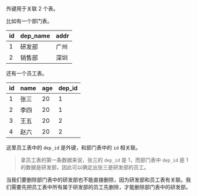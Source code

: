 外键用于关联 2 个表。

比如有一个部门表。

| id | dep\_name | addr |
| :--- | :--- | :--- |
| 1 | 研发部 | 广州 |
| 2 | 销售部 | 深圳 |

还有一个员工表。

| id | name | age | dep\_id |
| :--- | :--- | :--- | :--- |
| 1 | 张三 | 20 | 1 |
| 2 | 李四 | 20 | 1 |
| 3 | 王五 | 20 | 2 |
| 4 | 赵六 | 20 | 2 |

这里员工表中的 `dep_id` 是外键，和部门表中的 `id` 相关联。

>拿员工表的第一条数据来说，张三的 `dep_id` 是 1，而部门表中 `dep_id` 是 1 的数据是研发部，因此可以确定出张三是研发部的员工。

当我们要删除部门表中的研发部也不能直接删除，因为研发部和员工表有关联。我们需要先把员工表中所有属于研发部的员工先删除，才能删除部门表中的研发部。
